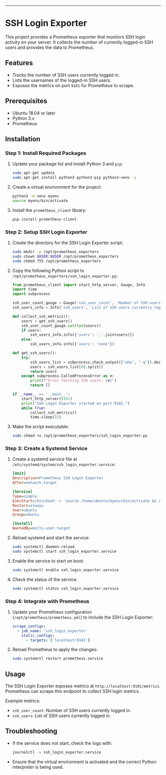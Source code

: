 
---

# SSH Login Exporter

This project provides a Prometheus exporter that monitors SSH login activity on your server. It collects the number of currently logged-in SSH users and provides the data to Prometheus.

## Features

- Tracks the number of SSH users currently logged in.
- Lists the usernames of the logged-in SSH users.
- Exposes the metrics on port `9101` for Prometheus to scrape.

## Prerequisites

- Ubuntu 18.04 or later
- Python 3.x
- Prometheus

## Installation

### Step 1: Install Required Packages

1. Update your package list and install Python 3 and `pip`:

   ```bash
   sudo apt-get update
   sudo apt-get install python3 python3-pip python3-venv -y
   ```

2. Create a virtual environment for the project:

   ```bash
   python3 -m venv myenv
   source myenv/bin/activate
   ```

3. Install the `prometheus_client` library:

   ```bash
   pip install prometheus-client
   ```

### Step 2: Setup SSH Login Exporter

1. Create the directory for the SSH Login Exporter script:

   ```bash
   sudo mkdir -p /opt/prometheus_exporters
   sudo chown $USER:$USER /opt/prometheus_exporters
   sudo chmod 755 /opt/prometheus_exporters
   ```

2. Copy the following Python script to `/opt/prometheus_exporters/ssh_login_exporter.py`:

   ```python
   from prometheus_client import start_http_server, Gauge, Info
   import time
   import subprocess

   ssh_user_count_gauge = Gauge('ssh_user_count', 'Number of SSH users currently logged in')
   ssh_users_info = Info('ssh_users', 'List of SSH users currently logged in')

   def collect_ssh_metrics():
       users = get_ssh_users()
       ssh_user_count_gauge.set(len(users))
       if users:
           ssh_users_info.info({'users': ','.join(users)})
       else:
           ssh_users_info.info({'users': 'none'})

   def get_ssh_users():
       try:
           ssh_users_list = subprocess.check_output(["who", "-q"]).decode("utf-8").splitlines()
           users = ssh_users_list[0].split()
           return users
       except subprocess.CalledProcessError as e:
           print(f"Error fetching SSH users: {e}")
           return []

   if __name__ == '__main__':
       start_http_server(9101)
       print("SSH Login Exporter started on port 9101.")
       while True:
           collect_ssh_metrics()
           time.sleep(15)
   ```

3. Make the script executable:

   ```bash
   sudo chmod +x /opt/prometheus_exporters/ssh_login_exporter.py
   ```

### Step 3: Create a Systemd Service

1. Create a systemd service file at `/etc/systemd/system/ssh_login_exporter.service`:

   ```ini
   [Unit]
   Description=Prometheus SSH Login Exporter
   After=network.target

   [Service]
   Type=simple
   ExecStart=/bin/bash -c 'source /home/ubuntu/myenv/bin/activate && /home/ubuntu/myenv/bin/python /opt/prometheus_exporters/ssh_login_exporter.py'
   Restart=always
   User=ubuntu
   Group=ubuntu

   [Install]
   WantedBy=multi-user.target
   ```

2. Reload systemd and start the service:

   ```bash
   sudo systemctl daemon-reload
   sudo systemctl start ssh_login_exporter.service
   ```

3. Enable the service to start on boot:

   ```bash
   sudo systemctl enable ssh_login_exporter.service
   ```

4. Check the status of the service:

   ```bash
   sudo systemctl status ssh_login_exporter.service
   ```

### Step 4: Integrate with Prometheus

1. Update your Prometheus configuration (`/opt/prometheus/prometheus.yml`) to include the SSH Login Exporter:

   ```yaml
   scrape_configs:
     - job_name: 'ssh_login_exporter'
       static_configs:
         - targets: ['localhost:9101']
   ```

2. Reload Prometheus to apply the changes:

   ```bash
   sudo systemctl restart prometheus.service
   ```

## Usage

The SSH Login Exporter exposes metrics at `http://localhost:9101/metrics`. Prometheus can scrape this endpoint to collect SSH login metrics.

Example metrics:

- `ssh_user_count`: Number of SSH users currently logged in.
- `ssh_users`: List of SSH users currently logged in.

## Troubleshooting

- If the service does not start, check the logs with:

  ```bash
  journalctl -u ssh_login_exporter.service
  ```

- Ensure that the virtual environment is activated and the correct Python interpreter is being used.

